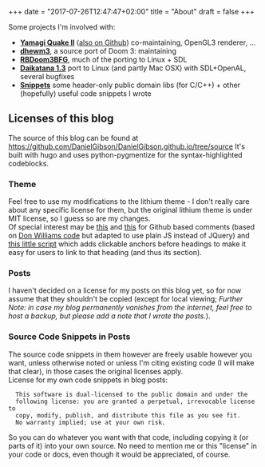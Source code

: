+++
date = "2017-07-26T12:47:47+02:00"
title = "About"
draft = false
+++

Some projects I'm involved with:

* [**Yamagi Quake II**](https://www.yamagi.org/quake2/) ([also on Github](https://github.com/yquake2/yquake2))
  co-maintaining, OpenGL3 renderer, ...
* [**dhewm3**](https://github.com/dhewm/dhewm3/), a source port of Doom 3: maintaining
* [**RBDoom3BFG**](https://github.com/RobertBeckebans/RBDOOM-3-BFG/), much of the porting 
  to Linux + SDL
* [**Daikatana 1.3**](https://bitbucket.org/daikatana13/daikatana)
  port to Linux (and partly Mac OSX) with SDL+OpenAL, several bugfixes
* [**Snippets**](https://github.com/DanielGibson/Snippets/) some header-only
  public domain libs (for C/C++) + other (hopefully) useful code snippets I wrote

## Licenses of this blog

The source of this blog can be found at https://github.com/DanielGibson/DanielGibson.github.io/tree/source
It's built with hugo and uses python-pygmentize for the syntax-highlighted codeblocks.

### Theme

Feel free to use my modifications to the lithium theme - I don't really care about any specific
license for them, but the original lithium theme is under MIT license, so I guess so are my changes.  
Of special interest may be [this](https://github.com/DanielGibson/DanielGibson.github.io/blob/source/themes/lithium/layouts/_default/single.html#L21-L39)
and [this](https://github.com/DanielGibson/DanielGibson.github.io/blob/source/themes/lithium/static/js/github-comments.js)
for Github based comments (based on [Don Williams code](http://donw.io/post/github-comments/#using-github-for-comments)
but adapted to use plain JS instead of JQuery) and
[this little script](https://github.com/DanielGibson/DanielGibson.github.io/blob/source/themes/lithium/layouts/partials/footer.html#L18-L40)
which adds clickable anchors before headings to make it easy for users to link
to that heading (and thus its section).

### Posts

I haven't decided on a license for my posts on this blog yet, so for now assume that they
shouldn't be copied (except for local viewing; *Further Note: in case my blog permanently
vanishes from the internet, feel free to host a backup, but please add a note that I wrote the posts.*).

### Source Code Snippets in Posts

The source code snippets in them however are freely usable however you want,
unless otherwise noted or unless I'm citing existing code (I will make that clear),
in those cases the original licenses apply.  
License for my own code snippets in blog posts:
```text
  This software is dual-licensed to the public domain and under the
  following license: you are granted a perpetual, irrevocable license to
  copy, modify, publish, and distribute this file as you see fit.
  No warranty implied; use at your own risk.
```
So you can do whatever you want with that code, including copying it
(or parts of it) into your own source.
No need to mention me or this "license" in your code or docs, even though
it would be appreciated, of course.

